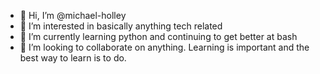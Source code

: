- 👋 Hi, I’m @michael-holley
- 👀 I’m interested in basically anything tech related
- 🌱 I’m currently learning python and continuing to get better at bash
- 💞️ I’m looking to collaborate on anything. Learning is important and the best way to learn is to do. 

<!---
michael-holley/michael-holley is a ✨ special ✨ repository because its `README.md` (this file) appears on your GitHub profile.
You can click the Preview link to take a look at your changes.
--->
